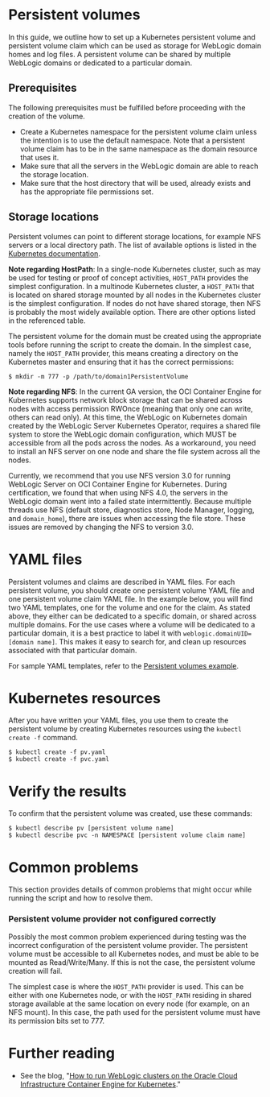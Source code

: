 

# Persistent volumes

In this guide, we outline how to set up a Kubernetes persistent volume and persistent volume claim which can be used as storage for WebLogic domain homes and log files. A persistent volume can be shared by multiple WebLogic domains or dedicated to a particular domain.

## Prerequisites

The following prerequisites must be fulfilled before proceeding with the creation of the volume.
* Create a Kubernetes namespace for the persistent volume claim unless the intention is to use the default namespace. Note that a persistent volume claim has to be in the same namespace as the domain resource that uses it.
* Make sure that all the servers in the WebLogic domain are able to reach the storage location.
* Make sure that the host directory that will be used, already exists and has the appropriate file permissions set.

## Storage locations
Persistent volumes can point to different storage locations, for example NFS servers or a local directory path. The list of available options is listed in the [Kubernetes documentation](https://kubernetes.io/docs/concepts/storage/persistent-volumes/).

**Note regarding HostPath**:
In a single-node Kubernetes cluster, such as may be used for testing or proof of concept activities, `HOST_PATH` provides the simplest configuration.  In a multinode Kubernetes cluster, a `HOST_PATH` that is located on shared storage mounted by all nodes in the Kubernetes cluster is the simplest configuration.  If nodes do not have shared storage, then NFS is probably the most widely available option.  There are other options listed in the referenced table.

The persistent volume for the domain must be created using the appropriate tools before running the script to create the domain.  In the simplest case, namely the `HOST_PATH` provider, this means creating a directory on the Kubernetes master and ensuring that it has the correct permissions:

```
$ mkdir -m 777 -p /path/to/domain1PersistentVolume
```

**Note regarding NFS**:
In the current GA version, the OCI Container Engine for Kubernetes supports network block storage that can be shared across nodes with access permission RWOnce (meaning that only one can write, others can read only). At this time, the WebLogic on Kubernetes domain created by the WebLogic Server Kubernetes Operator, requires a shared file system to store the WebLogic domain configuration, which MUST be accessible from all the pods across the nodes. As a workaround, you need to install an NFS server on one node and share the file system across all the nodes.

Currently, we recommend that you use NFS version 3.0 for running WebLogic Server on OCI Container Engine for Kubernetes. During certification, we found that when using NFS 4.0, the servers in the WebLogic domain went into a failed state intermittently. Because multiple threads use NFS (default store, diagnostics store, Node Manager, logging, and `domain_home`), there are issues when accessing the file store. These issues are removed by changing the NFS to version 3.0.

# YAML files

Persistent volumes and claims are described in YAML files. For each persistent volume, you should create one persistent volume YAML file and one persistent volume claim YAML file. In the example below, you will find two YAML templates, one for the volume and one for the claim. As stated above, they either can be dedicated to a specific domain, or shared across multiple domains. For the use cases where a volume will be dedicated to a particular domain, it is a best practice to label it with `weblogic.domainUID=[domain name]`. This makes it easy to search for, and clean up resources associated with that particular domain.

For sample YAML templates, refer to the [Persistent volumes example](../kubernetes/samples/scripts/create-weblogic-domain-pv-pvc/README.md).

# Kubernetes resources

After you have written your YAML files, you use them to create the persistent volume by creating Kubernetes resources using the `kubectl create -f` command.

```
$ kubectl create -f pv.yaml
$ kubectl create -f pvc.yaml

```

# Verify the results

To confirm that the persistent volume was created, use these commands:

```
$ kubectl describe pv [persistent volume name]
$ kubectl describe pvc -n NAMESPACE [persistent volume claim name]
```

# Common problems

This section provides details of common problems that might occur while running the script and how to resolve them.

### Persistent volume provider not configured correctly

Possibly the most common problem experienced during testing was the incorrect configuration of the persistent volume provider. The persistent volume must be accessible to all Kubernetes nodes, and must be able to be mounted as Read/Write/Many. If this is not the case, the persistent volume creation will fail.

The simplest case is where the `HOST_PATH` provider is used. This can be either with one Kubernetes node, or with the `HOST_PATH` residing in shared storage available at the same location on every node (for example, on an NFS mount). In this case, the path used for the persistent volume must have its permission bits set to 777.

# Further reading

* See the blog, "[How to run WebLogic clusters on the Oracle Cloud Infrastructure Container Engine for Kubernetes](https://blogs.oracle.com/weblogicserver/how-to-run-weblogic-clusters-on-the-oracle-cloud-infrastructure-container-engine-for-kubernetes)."
